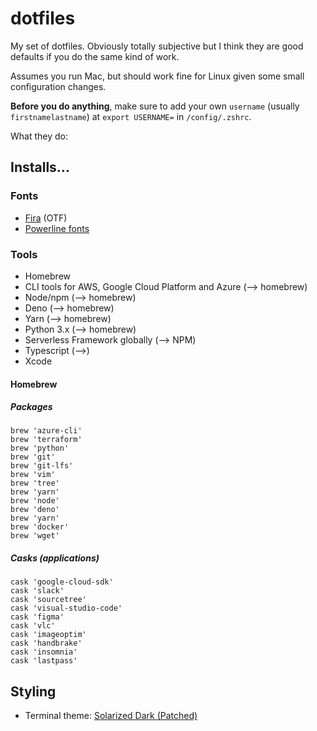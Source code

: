 # dotfiles

My set of dotfiles. Obviously totally subjective but I think they are good defaults if you do the same kind of work.

Assumes you run Mac, but should work fine for Linux given some small configuration changes.

**Before you do anything**, make sure to add your own `username` (usually `firstnamelastname`) at `export USERNAME=` in `/config/.zshrc`.

What they do:

## Installs...

### Fonts

- [Fira](https://github.com/mozilla/Fira) (OTF)
- [Powerline fonts](https://github.com/powerline/fonts)

### Tools

- Homebrew
- CLI tools for AWS, Google Cloud Platform and Azure (--> homebrew)
- Node/npm (--> homebrew)
- Deno (--> homebrew)
- Yarn (--> homebrew)
- Python 3.x (--> homebrew)
- Serverless Framework globally (--> NPM)
- Typescript (-->)
- Xcode

#### Homebrew

##### Packages

```
brew 'azure-cli'
brew 'terraform'
brew 'python'
brew 'git'
brew 'git-lfs'
brew 'vim'
brew 'tree'
brew 'yarn'
brew 'node'
brew 'deno'
brew 'yarn'
brew 'docker'
brew 'wget'
```

##### Casks (applications)

```
cask 'google-cloud-sdk'
cask 'slack'
cask 'sourcetree'
cask 'visual-studio-code'
cask 'figma'
cask 'vlc'
cask 'imageoptim'
cask 'handbrake'
cask 'insomnia'
cask 'lastpass'
```

## Styling

- Terminal theme: [Solarized Dark (Patched)](https://github.com/mbadolato/iTerm2-Color-Schemes)
